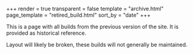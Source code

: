 +++
render = true
transparent = false
template = "archive.html"
page_template = "retired_build.html"
sort_by = "date"
+++

This is a page with all builds from the previous version of the site. It is provided as historical reference.

Layout will likely be broken, these builds will not generally be maintained.
